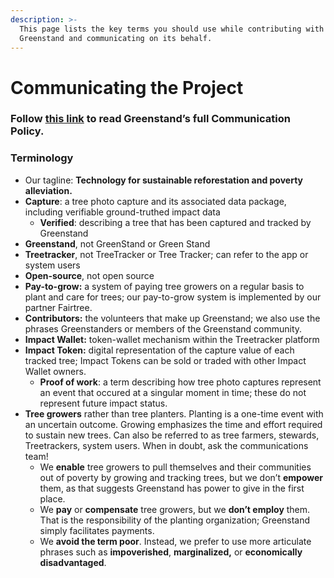 ```yaml
---
description: >-
  This page lists the key terms you should use while contributing with
  Greenstand and communicating on its behalf.
---
```


# Communicating the Project

### **Follow** [**this link**](https://drive.google.com/file/d/1Mdr8K\_JDAsf8gUAHkotoICGQqgP7WBo4/view?usp=sharing) **to read Greenstand’s full Communication Policy.**

### Terminology&#xD;

* Our tagline: **Technology for sustainable reforestation and poverty alleviation.**
* **Capture**: a tree photo capture and its associated data package, including verifiable ground-truthed impact data
  * **Verified**: describing a tree that has been captured and tracked by Greenstand
*  **Greenstand**, not GreenStand or Green Stand
* **Treetracker**, not TreeTracker or Tree Tracker; can refer to the app or system users
* **Open-source**, not open source
* **Pay-to-grow:** a system of paying tree growers on a regular basis to plant and care for trees; our pay-to-grow system is implemented by our partner Fairtree.
* **Contributors:** the volunteers that make up Greenstand; we also use the phrases Greenstanders or members of the Greenstand community.
* **Impact Wallet:** token-wallet mechanism within the Treetracker platform&#x20;
* **Impact Token:** digital representation of the capture value of each tracked tree; Impact Tokens can be sold or traded with other Impact Wallet owners.
  * **Proof of work**: a term describing how tree photo captures represent an event that occured at a singular moment in time; these do not represent future impact status.&#x20;
* **Tree growers** rather than tree planters. Planting is a one-time event with an uncertain outcome. Growing emphasizes the time and effort required to sustain new trees. Can also be referred to as tree farmers, stewards, Treetrackers, system users. When in doubt, ask the communications team!
  * We **enable** tree growers to pull themselves and their communities out of poverty by growing and tracking trees, but we don’t **empower** them, as that suggests Greenstand has power to give in the first place.&#x20;
  * We **pay** or **compensate** tree growers, but we **don’t employ** them. That is the responsibility of the planting organization; Greenstand simply facilitates payments.&#x20;
  * We **avoid the term poor**. Instead, we prefer to use more articulate phrases such as **impoverished**, **marginalized,** or **economically disadvantaged**.

